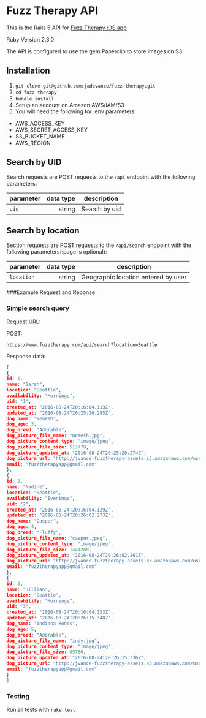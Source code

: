 # Fuzz Therapy API

This is the Rails 5 API for [Fuzz Therapy iOS app](https://github.com/jadevance/fuzz-therapy-iOS)

Ruby Version 2.3.0

The API is configured to use the gem Paperclip to store images on S3. 

## Installation

1. `git clone git@github.com:jadevance/fuzz-therapy.git`
2. `cd fuzz-therapy`
3. `bundle install`
4. Setup an account on Amazon AWS/IAM/S3
5. You will need the following for .env parameters: 
  + AWS_ACCESS_KEY
  + AWS_SECRET_ACCESS_KEY
  + S3_BUCKET_NAME
  + AWS_REGION

## Search by UID
Search requests are POST requests to the `/api` endpoint with the
following parameters:

| parameter   | data type | description |
|-------------|----------:|-------------|
| `uid`   | string    | Search by uid |


## Search by location
Section requests are POST requests to the `/api/search` endpoint with the
following parameters(:page is optional):

| parameter   | data type | description |
|-------------|----------:|-------------|
| `location`     | string    | Geographic location entered by user |


###Example Request and Reponse
### Simple search query
Request URL:

POST:
```
https://www.fuzztherapy.com/api/search?location=Seattle
```

Response data:

```json
[
{
id: 1,
name: "Sarah",
location: "Seattle",
availability: "Mornings",
uid: "1",
created_at: "2016-08-24T20:16:04.113Z",
updated_at: "2016-08-24T20:25:20.285Z",
dog_name: "Nemesh",
dog_age: 3,
dog_breed: "Adorable",
dog_picture_file_name: "nemesh.jpg",
dog_picture_content_type: "image/jpeg",
dog_picture_file_size: 513778,
dog_picture_updated_at: "2016-08-24T20:25:20.274Z",
dog_picture_url: "http://jvance-fuzztherapy-assets.s3.amazonaws.com/users/dog_pictures/000/000/001/original/nemesh.jpg?1472070320",
email: "fuzztherapyapp@gmail.com"
},
{
id: 2,
name: "Nadine",
location: "Seattle",
availability: "Evenings",
uid: "2",
created_at: "2016-08-24T20:16:04.129Z",
updated_at: "2016-08-24T20:26:02.273Z",
dog_name: "Casper",
dog_age: 4,
dog_breed: "Fluffy",
dog_picture_file_name: "casper.jpeg",
dog_picture_content_type: "image/jpeg",
dog_picture_file_size: 1444288,
dog_picture_updated_at: "2016-08-24T20:26:02.261Z",
dog_picture_url: "http://jvance-fuzztherapy-assets.s3.amazonaws.com/users/dog_pictures/000/000/002/original/casper.jpeg?1472070362",
email: "fuzztherapyapp@gmail.com"
},
{
id: 3,
name: "Jillian",
location: "Seattle",
availability: "Mornings",
uid: "3",
created_at: "2016-08-24T20:16:04.153Z",
updated_at: "2016-08-24T20:26:15.348Z",
dog_name: "Indiana Bones",
dog_age: 5,
dog_breed: "Adorable",
dog_picture_file_name: "indy.jpg",
dog_picture_content_type: "image/jpeg",
dog_picture_file_size: 69766,
dog_picture_updated_at: "2016-08-24T20:26:15.336Z",
dog_picture_url: "http://jvance-fuzztherapy-assets.s3.amazonaws.com/users/dog_pictures/000/000/003/original/indy.jpg?1472070375",
email: "fuzztherapyapp@gmail.com"
}
]
```

### Testing
Run all tests with `rake test`
